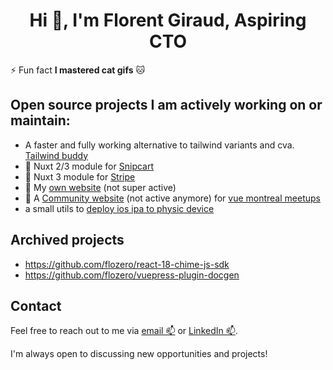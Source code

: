 <h1 align="center">Hi 👋, I'm Florent Giraud, Aspiring CTO </h1>


⚡ Fun fact **I mastered cat gifs** :cat:

## Open source projects I am actively working on or maintain:

- A faster and fully working alternative to tailwind variants and cva. [Tailwind buddy](https://github.com/busbud/tailwind-buddy)
- 🛒 Nuxt 2/3 module for [Snipcart](https://github.com/nuxt-modules/snipcart)
- 🛒 Nuxt 3 module for [Stripe](https://github.com/flozero/nuxt-stripe)
- 🥶 My [own website](https://github.com/flozero/florent.dev) (not super active)
- 🎤 A [Community website](https://github.com/vuemontreal/vuemontreal) (not active anymore) for [vue montreal meetups](https://vuemontreal.org/)
- a small utils to [deploy ios ipa to physic device](https://github.com/flozero/deploy-ios-ipa)

## Archived projects

- https://github.com/flozero/react-18-chime-js-sdk
- https://github.com/flozero/vuepress-plugin-docgen

## Contact

Feel free to reach out to me via [email 📫](hello@florent.dev) or [LinkedIn 📫](https://linkedin.com/in/flozero).

I'm always open to discussing new opportunities and projects!
